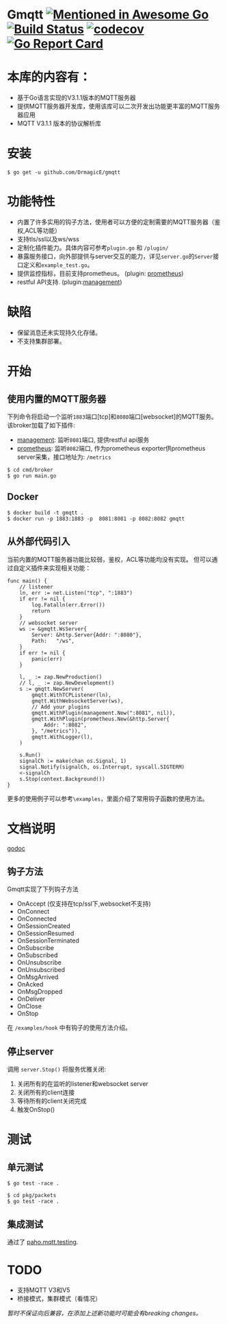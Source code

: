 # Gmqtt [![Mentioned in Awesome Go](https://awesome.re/mentioned-badge.svg)](https://github.com/avelino/awesome-go) [![Build Status](https://travis-ci.org/DrmagicE/gmqtt.svg?branch=master)](https://travis-ci.org/DrmagicE/gmqtt) [![codecov](https://codecov.io/gh/DrmagicE/gmqtt/branch/master/graph/badge.svg)](https://codecov.io/gh/DrmagicE/gmqtt) [![Go Report Card](https://goreportcard.com/badge/github.com/DrmagicE/gmqtt)](https://goreportcard.com/report/github.com/DrmagicE/gmqtt)

# 本库的内容有：
* 基于Go语言实现的V3.1.1版本的MQTT服务器
* 提供MQTT服务器开发库，使用该库可以二次开发出功能更丰富的MQTT服务器应用
* MQTT V3.1.1 版本的协议解析库

# 安装
```$ go get -u github.com/DrmagicE/gmqtt```

# 功能特性
* 内置了许多实用的钩子方法，使用者可以方便的定制需要的MQTT服务器（鉴权,ACL等功能）
* 支持tls/ssl以及ws/wss
* 定制化插件能力。具体内容可参考`plugin.go` 和 `/plugin/`
* 暴露服务接口，向外部提供与server交互的能力，详见`server.go`的`Server`接口定义和`example_test.go`。
* 提供监控指标，目前支持prometheus。 (plugin: [prometheus](https://github.com/DrmagicE/gmqtt/blob/master/plugin/prometheus/READEME.md))
* restful API支持. (plugin:[management](https://github.com/DrmagicE/gmqtt/blob/master/plugin/management/READEME.md))


# 缺陷
* 保留消息还未实现持久化存储。
* 不支持集群部署。


# 开始

## 使用内置的MQTT服务器
下列命令将启动一个监听`1883`端口[tcp]和`8080`端口[websocket]的MQTT服务。
该broker加载了如下插件:
 * [management](https://github.com/DrmagicE/gmqtt/blob/master/plugin/management/README.md): 监听`8081`端口, 提供restful api服务
 * [prometheus](https://github.com/DrmagicE/gmqtt/blob/master/plugin/prometheus/README.md): 监听`8082`端口, 作为prometheus exporter供prometheus server采集，接口地址为: `/metrics`

```
$ cd cmd/broker
$ go run main.go 
```
## Docker
```
$ docker build -t gmqtt .
$ docker run -p 1883:1883 -p  8081:8081 -p 8082:8082 gmqtt
```
## 从外部代码引入
当前内置的MQTT服务器功能比较弱，鉴权，ACL等功能均没有实现。
但可以通过自定义插件来实现相关功能：
```
func main() {
	// listener
	ln, err := net.Listen("tcp", ":1883")
	if err != nil {
		log.Fatalln(err.Error())
		return
	}
	// websocket server
	ws := &gmqtt.WsServer{
		Server: &http.Server{Addr: ":8080"},
		Path:   "/ws",
	}
	if err != nil {
		panic(err)
	}

	l, _ := zap.NewProduction()
	// l, _ := zap.NewDevelopment()
	s := gmqtt.NewServer(
		gmqtt.WithTCPListener(ln),
		gmqtt.WithWebsocketServer(ws),
		// Add your plugins
		gmqtt.WithPlugin(management.New(":8081", nil)),
		gmqtt.WithPlugin(prometheus.New(&http.Server{
			Addr: ":8082",
		}, "/metrics")),
		gmqtt.WithLogger(l),
	)

	s.Run()
	signalCh := make(chan os.Signal, 1)
	signal.Notify(signalCh, os.Interrupt, syscall.SIGTERM)
	<-signalCh
	s.Stop(context.Background())
}
```
更多的使用例子可以参考`\examples`，里面介绍了常用钩子函数的使用方法。


# 文档说明
[godoc](https://www.godoc.org/github.com/DrmagicE/gmqtt)
## 钩子方法
Gmqtt实现了下列钩子方法
* OnAccept  (仅支持在tcp/ssl下,websocket不支持)
* OnConnect 
* OnConnected
* OnSessionCreated
* OnSessionResumed
* OnSessionTerminated
* OnSubscribe
* OnSubscribed
* OnUnsubscribe
* OnUnsubscribed
* OnMsgArrived
* OnAcked
* OnMsgDropped
* OnDeliver
* OnClose
* OnStop

在 `/examples/hook` 中有钩子的使用方法介绍。

## 停止server
调用 `server.Stop()` 将服务优雅关闭:
1. 关闭所有的在监听的listener和websocket server
2. 关闭所有的client连接
3. 等待所有的client关闭完成
4. 触发OnStop()

# 测试
## 单元测试
```
$ go test -race .
```
```
$ cd pkg/packets
$ go test -race .
```
## 集成测试
通过了 [paho.mqtt.testing](https://github.com/eclipse/paho.mqtt.testing).



# TODO
* 支持MQTT V3和V5
* 桥接模式，集群模式（看情况）

*暂时不保证向后兼容，在添加上述新功能时可能会有breaking changes。*
